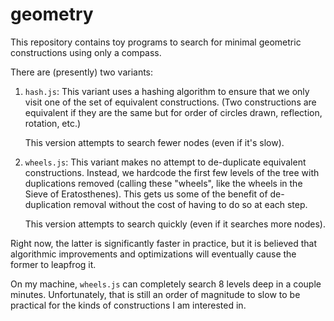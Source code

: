 # geometry
This repository contains toy programs to search for minimal geometric
constructions using only a compass.

There are (presently) two variants:

1.  `hash.js`: This variant uses a hashing algorithm to ensure that we only
    visit one of the set of equivalent constructions. (Two constructions are
    equivalent if they are the same but for order of circles drawn, reflection,
    rotation, etc.)

    This version attempts to search fewer nodes (even if it's slow).

2.  `wheels.js`: This variant makes no attempt to de-duplicate equivalent
    constructions. Instead, we hardcode the first few levels of the tree with
    duplications removed (calling these "wheels", like the wheels in the Sieve
    of Eratosthenes). This gets us some of the benefit of de-duplication
    removal without the cost of having to do so at each step.

    This version attempts to search quickly (even if it searches more nodes).

Right now, the latter is significantly faster in practice, but it is believed
that algorithmic improvements and optimizations will eventually cause the
former to leapfrog it.

On my machine, `wheels.js` can completely search 8 levels deep in a couple
minutes. Unfortunately, that is still an order of magnitude to slow to be
practical for the kinds of constructions I am interested in.
